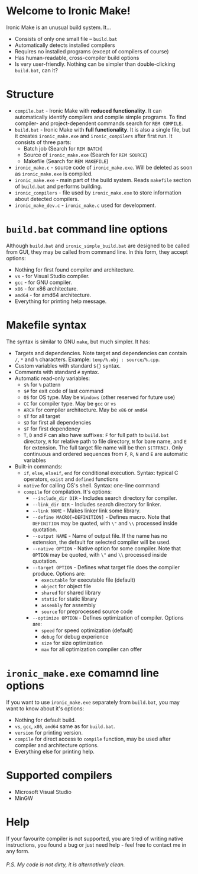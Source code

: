 # Welcome to Ironic Make!
Ironic Make is an unusual build system. It...
 - Consists of only one small file – `build.bat`
 - Automatically detects installed compilers
 - Requires no installed programs (except of compilers of course)
 - Has human-readable, cross-compiler build options
 - Is very user-friendly. Nothing can be simpler than double-clicking `build.bat`, can it?

# Structure
 - `compile.bat` \- Ironic Make with **reduced functionality**. It can automatically identify compilers and compile simple programs. To find compiler- and project-dependent commands search for `REM COMPILE`.
 - `build.bat` \- Ironic Make with **full functionality**. It is also a single file, but it creates `ironic_make.exe` and `ironic_compilers` after first run. It consists of three parts:
   - Batch job (Search for `REM BATCH`)
   - Source of `ironic_make.exe` (Search for `REM SOURCE`)
   - Makefile (Search for `REM MAKEFILE`)
 - `ironic_make.c` \- source code of `ironic_make.exe`. Will be deleted as soon as `ironic_make.exe` is compiled.
 - `ironic_make.exe` \- main part of the build system. Reads `makefile` section of `build.bat` and performs building.
 - `ironic_compilers` \- file used by `ironic_make.exe` to store information about detected compilers.
 - `ironic_make_dev.c` \- `ironic_make.c` used for development.
 
# `build.bat` command line options
Although `build.bat` and `ironic_simple_build.bat` are designed to be called from GUI, they may be called from command line. In this form, they accept options:
 - Nothing for first found compiler and architecture.
 - `vs` \- for Visual Studio compiler.
 - `gcc` \- for GNU compiler.
 - `x86` \- for x86 architecture.
 - `amd64` \- for amd64 architecture.
 - Everything for printing help message.

# Makefile syntax
The syntax is similar to GNU `make`, but much simpler. It has:
 - Targets and dependencies. Note target and dependencies can contain `/`, `*` and `%` characters. Example: `temp/%.obj : source/%.cpp`.
 - Custom variables with standard `${}` syntax.
 - Comments with standard `#` syntax.
 - Automatic read-only variables:
   - `$%` for `%` pattern
   - `$#` for exit code of last command
   - `OS` for OS type. May be `Windows` (other reserved for future use)
   - `CC` for compiler type. May be `gcc` or `vs`
   - `ARCH` for compiler architecture. May be `x86` or `amd64`
   - `$T` for all target
   - `$D` for first all dependencies
   - `$F` for first dependency
   - `T`, `D` and `F` can also have suffixes: `F` for full path to `build.bat` directory, `R` for relative path to file directory, `N` for bare name, and `E` for extension. The full target file name will be then `$(TFRNE)`. Only continuous and ordered sequences from `F`, `R`, `N` and `E` are automatic variables
 - Built-in commands:
   - `if`, `else`, `elseif`, `end` for conditional execution. Syntax: typical C operators, `exist` and `defined` functions
   - `native` for calling OS's shell. Syntax: one-line command
   - `compile` for compilation. It's options:
     - `--include_dir DIR` \- Includes search directory for compiler.
     - `--link_dir DIR` \- Includes search directory for linker.
     - `--link NAME` \- Makes linker link some library.
     - `--define MACRO[=DEFINITION]` \- Defines macro. Note that `DEFINITION` may be quoted, with `\"` and `\\` processed inside quotation.
     - `--output NAME` \- Name of output file. If the name has no extension, the default for selected compiler will be used.
     - `--native OPTION` \- Native option for some compiler. Note that `OPTION` may be quoted, with `\"` and `\\` processed inside quotation.
     - `--target OPTION` \- Defines what target file does the compiler produce. Options are:
       - `executable` for executable file (default)
       - `object` for object file
       - `shared` for shared library
       - `static` for static library 
       - `assembly` for assembly
       - `source` for preprocessed source code
     - `--optimize OPTION` \- Defines optimization of compiler. Options are:
       - `speed` for speed optimization (default)
       - `debug` for debug experience
       - `size` for size optimization
       - `max` for all optimization compiler can offer

# `ironic_make.exe` comamnd line options
If you want to use `ironic_make.exe` separately from `build.bat`, you may want to know about it's options:
 - Nothing for default build.
 - `vs`, `gcc`, `x86`, `amd64` same as for `build.bat`.
 - `version` for printing version.
 - `compile` for direct access to `compile` function, may be used after compiler and architecture options.
 - Everything else for printing help.

# Supported compilers
 - Microsoft Visual Studio
 - MinGW

# Help
If your favourite compiler is not supported, you are tired of writing native instructions, you found a bug or just need help \- feel free to contact me in any form.

###### P.S. My code is not dirty, it is alternatively clean.